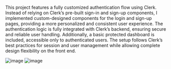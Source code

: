 This project features a fully customized authentication flow using Clerk. Instead of relying on Clerk’s pre-built sign-in and sign-up components, I implemented custom-designed components for the login and sign-up pages, providing a more personalized and consistent user experience. The authentication logic is fully integrated with Clerk’s backend, ensuring secure and reliable user handling. Additionally, a basic protected dashboard is included, accessible only to authenticated users. The setup follows Clerk’s best practices for session and user management while allowing complete design flexibility on the front end.

![image](https://github.com/user-attachments/assets/f21220cb-53cc-433d-8dc8-9ba59b508bc0)
![image](https://github.com/user-attachments/assets/ea06b27e-53f6-4752-8982-3b5cb2643a0a)
